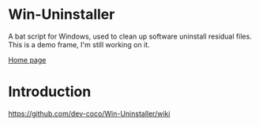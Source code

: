 # Win-Uninstaller
A bat script for Windows, used to clean up software uninstall residual files. This is a demo frame, I'm still working on it.

[Home page](https://dev-coco.github.io/)
# Introduction
https://github.com/dev-coco/Win-Uninstaller/wiki

